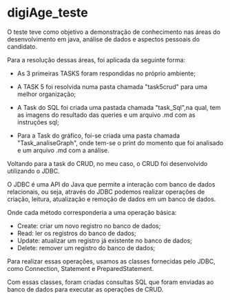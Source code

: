 # digiAge_teste

O teste teve como objetivo a demonstração de conhecimento nas áreas do desenvolvimento em java, análise de dados e aspectos pessoais do candidato.

Para a resolução dessas áreas, foi aplicada da seguinte forma:

* As 3 primeiras TASKS foram respondidas no próprio ambiente;

* A TASK 5 foi resolvida numa pasta chamada "task5crud" para uma melhor organização;

* A Task do SQL foi criada uma pastada chamada "task_Sql",na qual, tem as imagens do resultado das queries e um arquivo .md com as instruções sql;

* Para a Task do gráfico, foi-se criada uma pasta chamada "Task_analiseGraph", onde tem-se o print do momento que foi analisado e um arquivo .md com a análise.


Voltando para a task do CRUD, no meu caso, o CRUD foi desenvolvido utilizando o JDBC. 

O JDBC é uma API do Java que permite a interação com banco de dados relacionais, ou seja, através do JDBC podemos realizar operações de criação, leitura, atualização e remoção de dados em um banco de dados. 

Onde cada método corresponderia a uma operação básica:

* Create: criar um novo registro no banco de dados;
* Read: ler os registros do banco de dados;
* Update: atualizar um registro já existente no banco de dados;
* Delete: remover um registro do banco de dados;


Para realizar essas operações, usamos as classes fornecidas pelo JDBC, como Connection, Statement e PreparedStatement. 

Com essas classes, foram criadas consultas SQL que foram enviadas ao banco de dados para executar as operações de CRUD.
